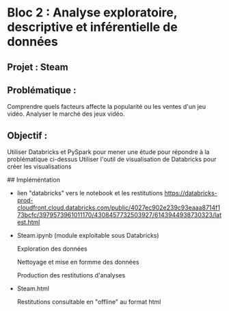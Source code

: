 # Bloc 2 : Analyse exploratoire, descriptive et inférentielle de données

## Projet : Steam

## Problématique :
Comprendre quels facteurs affecte la popularité ou les ventes d'un jeu vidéo.
Analyser le marché des jeux vidéo.

## Objectif :
Utiliser Databricks et PySpark pour mener une étude pour répondre à la problématique ci-dessus
Utiliser l'outil de visualisation de Databricks pour créer les visualisations


## Impléméntation

* lien "databricks" vers le notebook et les restitutions
  https://databricks-prod-cloudfront.cloud.databricks.com/public/4027ec902e239c93eaaa8714f173bcfc/3979573961011170/4308457732503927/6143944938730323/latest.html

* Steam.ipynb (module exploitable sous Databricks)

  Exploration des données

  Nettoyage et mise en formme des données

  Production des restitutions d'analyses 

* Steam.html

  Restitutions consultable en "offline" au format html




